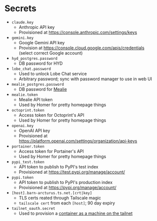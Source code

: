 # Secrets

- `claude.key`
  - Anthropic API key
  - Provisioned at https://console.anthropic.com/settings/keys
- `gemini.key`
  - Google Gemini API key
  - Provision at https://console.cloud.google.com/apis/credentials (select correct Google account)
- `hyd_postgres.password`
  - DB password for HYD
- `lobe_chat.password`
  - Used to unlock Lobe Chat service
  - Arbitrary password; sync with password manager to use in web UI
- `mealie_postgres.password`
  - DB password for [Mealie](https://github.com/mealie-recipes/mealie)
- `mealie.token`
  - Mealie API token
  - Used by Homer for pretty homepage things
- `octoprint.token`
  - Access token for Octoprint's API
  - Used by Homer for pretty homepage things
- `openai.key`
  - OpenAI API key
  - Provisioned at https://platform.openai.com/settings/organization/api-keys
- `portainer.token`
  - Access token for Portainer's API
  - Used by Homer for pretty homepage things
- `pypi_test.token`
  - API token to publish to PyPI's test index
  - Provisioned at https://test.pypi.org/manage/account/
- `pypi.token`
  - API token to publish to PyPI's production index
  - Provisioned at https://pypi.org/manage/account/
- `[host].barn-arcturus.ts.net.[crt|key]`
  - TLS certs reated through Tailscale magic
  - `tailscale cert` from each `[host]`; 90 day expiry
- `tailnet_oauth.secret`
  - Used to provision a [container as a machine on the tailnet](https://tailscale.com/kb/1282/docker#ts_socks5_server)
